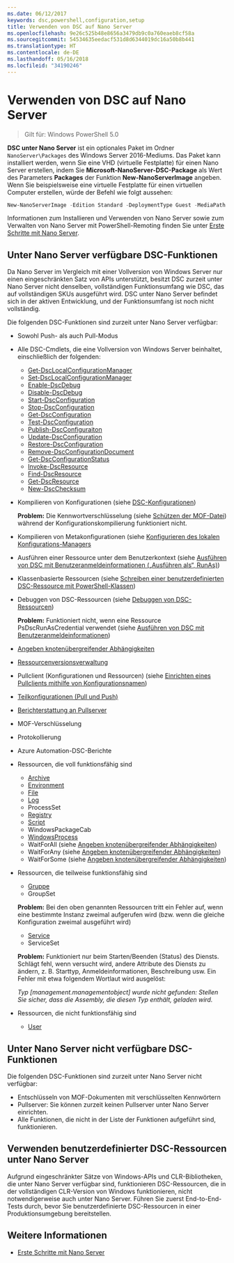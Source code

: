 ```yaml
---
ms.date: 06/12/2017
keywords: dsc,powershell,configuration,setup
title: Verwenden von DSC auf Nano Server
ms.openlocfilehash: 9e26c525b48e8656a3479db9c0a760eaeb8cf58a
ms.sourcegitcommit: 54534635eedacf531d8d6344019dc16a50b8b441
ms.translationtype: HT
ms.contentlocale: de-DE
ms.lasthandoff: 05/16/2018
ms.locfileid: "34190246"
---
```

# <a name="using-dsc-on-nano-server"></a>Verwenden von DSC auf Nano Server

> Gilt für: Windows PowerShell 5.0

**DSC unter Nano Server** ist ein optionales Paket im Ordner `NanoServer\Packages` des Windows Server 2016-Mediums. Das Paket kann installiert werden, wenn Sie eine VHD (virtuelle Festplatte) für einen Nano Server erstellen, indem Sie **Microsoft-NanoServer-DSC-Package** als Wert des Parameters **Packages** der Funktion **New-NanoServerImage** angeben. Wenn Sie beispielsweise eine virtuelle Festplatte für einen virtuellen Computer erstellen, würde der Befehl wie folgt aussehen:

```powershell
New-NanoServerImage -Edition Standard -DeploymentType Guest -MediaPath f:\ -BasePath .\Base -TargetPath .\Nano1\Nano.vhd -ComputerName Nano1 -Packages Microsoft-NanoServer-DSC-Package
```

Informationen zum Installieren und Verwenden von Nano Server sowie zum Verwalten von Nano Server mit PowerShell-Remoting finden Sie unter [Erste Schritte mit Nano Server](https://technet.microsoft.com/library/mt126167.aspx).


## <a name="dsc-features-available-on-nano-server"></a>Unter Nano Server verfügbare DSC-Funktionen

 Da Nano Server im Vergleich mit einer Vollversion von Windows Server nur einen eingeschränkten Satz von APIs unterstützt, besitzt DSC zurzeit unter Nano Server nicht denselben, vollständigen Funktionsumfang wie DSC, das auf vollständigen SKUs ausgeführt wird. DSC unter Nano Server befindet sich in der aktiven Entwicklung, und der Funktionsumfang ist noch nicht vollständig.

 Die folgenden DSC-Funktionen sind zurzeit unter Nano Server verfügbar:


* Sowohl Push- als auch Pull-Modus

* Alle DSC-Cmdlets, die eine Vollversion von Windows Server beinhaltet, einschließlich der folgenden:
  * [Get-DscLocalConfigurationManager](https://technet.microsoft.com/library/dn407378.aspx)
  * [Set-DscLocalConfigurationManager](https://technet.microsoft.com/library/dn521621.aspx)
  * [Enable-DscDebug](https://technet.microsoft.com/en-us/library/mt517870.aspx)
  * [Disable-DscDebug](https://technet.microsoft.com/en-us/library/mt517872.aspx)
  * [Start-DscConfiguration](https://technet.microsoft.com/en-us/library/dn521623.aspx)
  * [Stop-DscConfiguration](https://technet.microsoft.com/en-us/library/mt143542.aspx)
  * [Get-DscConfiguration](https://technet.microsoft.com/en-us/library/dn407379.aspx)
  * [Test-DscConfiguration](https://technet.microsoft.com/en-us/library/dn407382.aspx)
  * [Publish-DscConfiguraiton](https://technet.microsoft.com/en-us/library/mt517875.aspx)
  * [Update-DscConfiguration](https://technet.microsoft.com/en-us/library/mt143541.aspx)
  * [Restore-DscConfiguration](https://technet.microsoft.com/en-us/library/dn407383.aspx)
  * [Remove-DscConfigurationDocument](https://technet.microsoft.com/en-us/library/mt143544.aspx)
  * [Get-DscConfigurationStatus](https://technet.microsoft.com/en-us/library/mt517868.aspx)
  * [Invoke-DscResource](https://technet.microsoft.com/en-us/library/mt517869.aspx)
  * [Find-DscResource](https://technet.microsoft.com/en-us/library/mt517874.aspx)
  * [Get-DscResource](https://technet.microsoft.com/en-us/library/dn521625.aspx)
  * [New-DscChecksum](https://technet.microsoft.com/en-us/library/dn521622.aspx)

* Kompilieren von Konfigurationen (siehe [DSC-Konfigurationen](configurations.md))

  **Problem:** Die Kennwortverschlüsselung (siehe [Schützen der MOF-Datei](securemof.md)) während der Konfigurationskompilierung funktioniert nicht.

* Kompilieren von Metakonfigurationen (siehe [Konfigurieren des lokalen Konfigurations-Managers](metaConfig.md)

* Ausführen einer Ressource unter dem Benutzerkontext (siehe [Ausführen von DSC mit Benutzeranmeldeinformationen („Ausführen als“, RunAs)](runAsUser.md))

* Klassenbasierte Ressourcen (siehe [Schreiben einer benutzerdefinierten DSC-Ressource mit PowerShell-Klassen](authoringResourceClass.md))

* Debuggen von DSC-Ressourcen (siehe [Debuggen von DSC-Ressourcen](debugresource.md))

  **Problem:** Funktioniert nicht, wenn eine Ressource PsDscRunAsCredential verwendet (siehe [Ausführen von DSC mit Benutzeranmeldeinformationen](runAsUser.md))

* [Angeben knotenübergreifender Abhängigkeiten](crossNodeDependencies.md)

* [Ressourcenversionsverwaltung](sxsResource.md)

* Pullclient (Konfigurationen und Ressourcen) (siehe [Einrichten eines Pullclients mithilfe von Konfigurationsnamen](pullClientConfigNames.md))

* [Teilkonfigurationen (Pull und Push)](partialConfigs.md)

* [Berichterstattung an Pullserver](reportServer.md)

* MOF-Verschlüsselung

* Protokollierung

* Azure Automation-DSC-Berichte

* Ressourcen, die voll funktionsfähig sind
  * [Archive](archiveResource.md)
  * [Environment](environmentResource.md)
  * [File](fileResource.md)
  * [Log](logResource.md)
  * ProcessSet
  * [Registry](registryResource.md)
  * [Script](scriptResource.md)
  * WindowsPackageCab
  * [WindowsProcess](windowsProcessResource.md)
  * WaitForAll (siehe [Angeben knotenübergreifender Abhängigkeiten](crossNodeDependencies.md))
  * WaitForAny (siehe [Angeben knotenübergreifender Abhängigkeiten](crossNodeDependencies.md))
  * WaitForSome (siehe [Angeben knotenübergreifender Abhängigkeiten](crossNodeDependencies.md))

* Ressourcen, die teilweise funktionsfähig sind
  * [Gruppe](groupResource.md)
  * GroupSet

  **Problem:** Bei den oben genannten Ressourcen tritt ein Fehler auf, wenn eine bestimmte Instanz zweimal aufgerufen wird (bzw. wenn die gleiche Konfiguration zweimal ausgeführt wird)

  * [Service](serviceResource.md)
  * ServiceSet

  **Problem:** Funktioniert nur beim Starten/Beenden (Status) des Diensts. Schlägt fehl, wenn versucht wird, andere Attribute des Diensts zu ändern, z. B. Starttyp, Anmeldeinformationen, Beschreibung usw. Ein Fehler mit etwa folgendem Wortlaut wird ausgelöst:

  *Typ [management.managementobject] wurde nicht gefunden: Stellen Sie sicher, dass die Assembly, die diesen Typ enthält, geladen wird.*

* Ressourcen, die nicht funktionsfähig sind
  * [User](userResource.md)


## <a name="dsc-features-not-available-on-nano-server"></a>Unter Nano Server nicht verfügbare DSC-Funktionen

Die folgenden DSC-Funktionen sind zurzeit unter Nano Server nicht verfügbar:

* Entschlüsseln von MOF-Dokumenten mit verschlüsselten Kennwörtern
* Pullserver: Sie können zurzeit keinen Pullserver unter Nano Server einrichten.
* Alle Funktionen, die nicht in der Liste der Funktionen aufgeführt sind, funktionieren.

## <a name="using-custom-dsc-resources-on-nano-server"></a>Verwenden benutzerdefinierter DSC-Ressourcen unter Nano Server

Aufgrund eingeschränkter Sätze von Windows-APIs und CLR-Bibliotheken, die unter Nano Server verfügbar sind, funktionieren DSC-Ressourcen, die in der vollständigen CLR-Version von Windows funktionieren, nicht notwendigerweise auch unter Nano Server.
Führen Sie zuerst End-to-End-Tests durch, bevor Sie benutzerdefinierte DSC-Ressourcen in einer Produktionsumgebung bereitstellen.

## <a name="see-also"></a>Weitere Informationen
- [Erste Schritte mit Nano Server](https://technet.microsoft.com/library/mt126167.aspx)